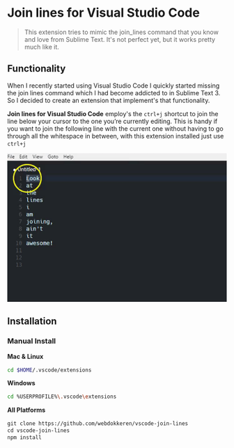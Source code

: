# Join lines for Visual Studio Code

> This extension tries to mimic the join_lines command that you know and love from Sublime Text. It's not perfect yet, but it works pretty much like it.

## Functionality

When I recently started using Visual Studio Code I quickly started missing the join lines command which I had become addicted to in Sublime Text 3.
So I decided to create an extension that implement's that functionality.

**Join lines for Visual Studio Code** employ's the `ctrl+j` shortcut to join the line below your cursor to the one you’re currently editing.
This is handy if you want to join the following line with the current one without having to go through all the whitespace in between, with this extension installed just use `ctrl+j`

![Navigation](images/example.gif)

## Installation

### Manual Install

**Mac & Linux**
```sh
cd $HOME/.vscode/extensions
```
**Windows**
```sh
cd %USERPROFILE%\.vscode\extensions
```

**All Platforms**
```
git clone https://github.com/webdokkeren/vscode-join-lines
cd vscode-join-lines
npm install
```
